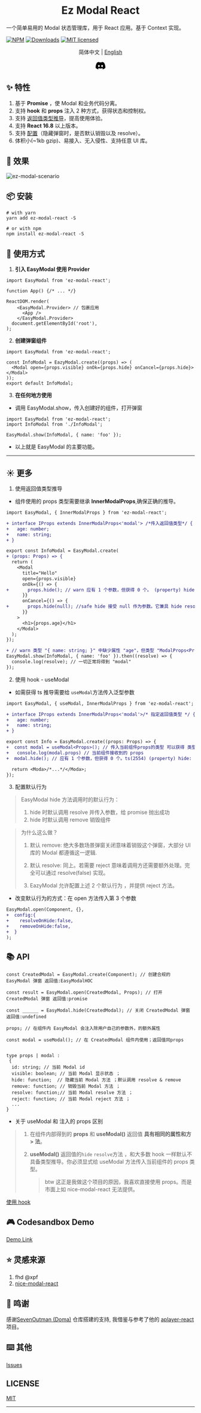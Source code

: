 <h1 align='center'>Ez Modal React</h1></p>

一个简单易用的 Modal 状态管理库，用于 React 应用。基于 Context 实现。

[![NPM](https://img.shields.io/npm/v/ez-modal-react.svg)](https://www.npmjs.com/package/ez-modal-react) [![Downloads](https://img.shields.io/npm/dm/ez-modal-react.svg)](https://www.npmjs.com/package/ez-modal-react) [![MIT licensed](https://img.shields.io/badge/license-MIT-blue.svg)](https://github.com/raotaohub/ez-modal-react/blob/main/LICENSE)

<p align='center'>简体中文 | <a href='./README.md'>English</a> </p>

<a class="VPSocialLink" style="display:flex;justify-content:center;align-items:center;" href="https://discord.gg/vxsB2dtaZ5" aria-label="discord" target="_blank" rel="noopener" data-v-b8f6762d="" data-v-dbecf575=""><svg style="height:26px;width:26px;" role="img" viewBox="0 0 24 24" xmlns="http://www.w3.org/2000/svg"><title>Discord</title><path d="M20.317 4.3698a19.7913 19.7913 0 00-4.8851-1.5152.0741.0741 0 00-.0785.0371c-.211.3753-.4447.8648-.6083 1.2495-1.8447-.2762-3.68-.2762-5.4868 0-.1636-.3933-.4058-.8742-.6177-1.2495a.077.077 0 00-.0785-.037 19.7363 19.7363 0 00-4.8852 1.515.0699.0699 0 00-.0321.0277C.5334 9.0458-.319 13.5799.0992 18.0578a.0824.0824 0 00.0312.0561c2.0528 1.5076 4.0413 2.4228 5.9929 3.0294a.0777.0777 0 00.0842-.0276c.4616-.6304.8731-1.2952 1.226-1.9942a.076.076 0 00-.0416-.1057c-.6528-.2476-1.2743-.5495-1.8722-.8923a.077.077 0 01-.0076-.1277c.1258-.0943.2517-.1923.3718-.2914a.0743.0743 0 01.0776-.0105c3.9278 1.7933 8.18 1.7933 12.0614 0a.0739.0739 0 01.0785.0095c.1202.099.246.1981.3728.2924a.077.077 0 01-.0066.1276 12.2986 12.2986 0 01-1.873.8914.0766.0766 0 00-.0407.1067c.3604.698.7719 1.3628 1.225 1.9932a.076.076 0 00.0842.0286c1.961-.6067 3.9495-1.5219 6.0023-3.0294a.077.077 0 00.0313-.0552c.5004-5.177-.8382-9.6739-3.5485-13.6604a.061.061 0 00-.0312-.0286zM8.02 15.3312c-1.1825 0-2.1569-1.0857-2.1569-2.419 0-1.3332.9555-2.4189 2.157-2.4189 1.2108 0 2.1757 1.0952 2.1568 2.419 0 1.3332-.9555 2.4189-2.1569 2.4189zm7.9748 0c-1.1825 0-2.1569-1.0857-2.1569-2.419 0-1.3332.9554-2.4189 2.1569-2.4189 1.2108 0 2.1757 1.0952 2.1568 2.419 0 1.3332-.946 2.4189-2.1568 2.4189Z"></path></svg></a>

## ✨ 特性

1. 基于 **Promise** ，使 Modal 和业务代码分离。
2. 支持 **hook** 和 **props** 注入 2 种方式，获得状态和控制权。
3. 支持 <a href="#typeinfer" title="使用返回值类型推导">返回值类型推导</a>，提高使用体验。
4. 支持 **React 16.8** 以上版本。
5. 支持 <a href="#config" title="配置hide时默认行为">配置</a>（隐藏弹窗时，是否默认销毁以及 resolve）。
6. 体积小(~1kb gzip)、易接入、无入侵性、支持任意 UI 库。

## 🔨 效果

![ez-modal-scenario](assets/ez-modal-scenario.png)

## 📦 安装

```shell
# with yarn
yarn add ez-modal-react -S

# or with npm
npm install ez-modal-react -S
```

## 🚀 使用方式

1. **引入 EasyModal 使用 Provider**

```tsx
import EasyModal from 'ez-modal-react';

function App() {/* ... */}

ReactDOM.render(
    <EasyModal.Provider> // 包裹应用
      <App />
    </EasyModal.Provider>
  document.getElementById('root'),
);
```

2. **创建弹窗组件**

```tsx
import EasyModal from 'ez-modal-react';

const InfoModal = EazyModal.create((props) => (
  <Modal open={props.visible} onOk={props.hide} onCancel={props.hide}></Modal>
));
export default InfoModal;
```

3. **在任何地方使用**

- 调用 EasyModal.show，传入创建好的组件，打开弹窗

```tsx
import EasyModal from 'ez-modal-react';
import InfoModal from './InfoModal';

EasyModal.show(InfoModal, { name: 'foo' });
```

- 以上就是 EasyModal 的主要功能。

---

## ☀️ 更多

1.  <a name="typeinfer" id="typeinfer">使用返回值类型推导</a>

- 组件使用的 props 类型需要继承 **InnerModalProps**,确保正确的推导。

```diff
import EasyModal, { InnerModalProps } from 'ez-modal-react';

+ interface IProps extends InnerModalProps<'modal'> /*传入返回值类型*/ {
+   age: number;
+   name: string;
+ }

export const InfoModal = EasyModal.create(
+ (props: Props) => {
  return (
    <Modal
      title="Hello"
      open={props.visible}
      onOk={() => {
+       props.hide(); // warn 应有 1 个参数，但获得 0 个。 (property) hide: (result: "modal") => void ts(2554)
      }}
      onCancel={() => {
+       props.hide(null); //safe hide 接受 null 作为参数。它兼具 hide resolve 两种功能。
      }}
    >
      <h1>{props.age}</h1>
    </Modal>
  );
});

+ // warn 类型 "{ name: string; }" 中缺少属性 "age"，但类型 "ModalProps<Props, "modal">" 中需要该属性。
EasyModal.show(InfoModal, { name: 'foo' }).then((resolve) => {
  console.log(resolve); // 一切正常将得到 "modal"
});
```

2. <a name="使用hook" id="usehook">使用 hook - useModal</a>

- 如需获得 ts 推导需要给 `useModal`方法传入泛型参数

```diff
import EasyModal, { useModal, InnerModalProps } from 'ez-modal-react';

+ interface IProps extends InnerModalProps<'modal'>/* 指定返回值类型 */ {
+   age: number;
+   name: string;
+ }

export const Info = EasyModal.create((props: Props) => {
+  const modal = useModal<Props>(); // 传入当前组件props的类型 可以获得 类型推导
+   console.log(modal.props) // 当前组件接收到的 props
+  modal.hide(); // 应有 1 个参数，但获得 0 个。ts(2554) (property) hide: (result: "modal") => void ts(2554)

  return <Moda>/*...*/</Moda>;
});
```

3. <a name="config" id="config">配置默认行为</a>

> EasyModal hide 方法调用时的默认行为：
>
> 1.  hide 时默认调用 resolve 并传入参数，给 promise 抛出成功
> 2.  hide 时默认调用 remove 销毁组件

> 为什么这么做？
>
> 1. 默认 remove: 绝大多数场景弹窗关闭意味着销毁这个弹窗，大部分 UI 库的 Modal 都遵循这一逻辑.
>
> 2. 默认 resolve: 同上。若需要 reject 意味着调用方还需要额外处理。完全可以通过 resolve(false) 实现。
>
> 3. EazyModal 允许配置上述 2 个默认行为 ，并提供 reject 方法。

- 改变默认行为的方式：在 open 方法传入第 3 个参数

```diff
EasyModal.open(Component, {},
+  config:{
+    resolveOnHide:false,
+    removeOnHide:false,
+  }
);
```

## 📚 API

```tsx
const CreatedModal = EasyModal.create(Component); // 创建合规的 EasyModal 弹窗 返回值:EasyModalHOC

const result = EasyModal.open(CreatedModal, Props); // 打开 CreatedModal 弹窗 返回值:promise

const ______ = EasyModal.hide(CreatedModal); // 关闭 CreatedModal 弹窗 返回值:undefined

props; // 在组件内 EasyModal 会注入除用户自己的参数外，的额外属性

const modal = useModal(); // 在 CreatedModal 组件内使用；返回值同props


type props | modal :
 {
  id: string; // 当前 Modal id
  visible: boolean; // 当前 Modal 显示状态 ；
  hide: function;  // 隐藏当前 Modal 方法 ；默认调用 resolve & remove
  remove: function; // 销毁当前 Modal 方法 ；
  resolve: function;// 当前 Modal resolve 方法 ；
  reject: function; // 当前 Modal reject 方法 ；
  ...
}
```

- 关于 useModal 和 注入的 props 区别

> 1. 在组件内部得到的 **props** 和 **useModal()** 返回值 **具有相同的属性和方> 法**。
> 2. **useModal()** 返回值的`hide` `resolve`方法 ，和大多数 hook 一样默认不具备类型推导。你必须显式给 useModal 方法传入当前组件的 props 类型。
>
>    > btw 这正是我做这个项目的原因，我喜欢直接使用 props。而是市面上如 nice-modal-react 无法提供。

<a href="#usehook" title="使用 hook">使用 hook</a>

## 🎮 Codesandbox Demo

[Demo Link](https://codesandbox.io/p/sandbox/confident-shape-rt7bzr?embed=1)

## ⭐ 灵感来源

1. fhd @xpf
2. [nice-modal-react](https://github.com/eBay/nice-modal-react)

## 🙏 鸣谢

感谢[SevenOutman (Doma)](https://github.com/SevenOutman) 仓库搭建的支持, 我借鉴与参考了他的 [aplayer-react](https://github.com/SevenOutman/aplayer-react) 项目。

## ⌨️ 其他

[Issues](https://github.com/raotaohub/ez-modal-react/issues)

## LICENSE

[MIT](https://github.com/raotaohub/ez-modal-react/blob/main/LICENSE)

---

